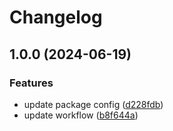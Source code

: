 # Changelog

## 1.0.0 (2024-06-19)


### Features

* update package config ([d228fdb](https://github.com/beholdenkey/zarf-package-kserve/commit/d228fdb3621400a4a23a279b05e87b89f5e37dd7))
* update workflow ([b8f644a](https://github.com/beholdenkey/zarf-package-kserve/commit/b8f644a78b14df2df8fb770ebba0b7c77211fdd9))
